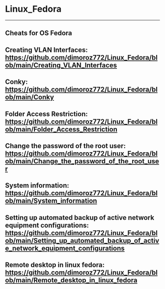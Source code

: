 # Linux_Fedora
-------------------------------------------------------------------------------------------------------------------------------------------------------
Cheats for OS Fedora
-------------------------------------------------------------------------------------------------------------------------------------------------------
Creating VLAN Interfaces: https://github.com/dimoroz772/Linux_Fedora/blob/main/Creating_VLAN_Interfaces
-------------------------------------------------------------------------------------------------------------------------------------------------------
Conky: https://github.com/dimoroz772/Linux_Fedora/blob/main/Conky
-------------------------------------------------------------------------------------------------------------------------------------------------------
Folder Access Restriction: https://github.com/dimoroz772/Linux_Fedora/blob/main/Folder_Access_Restriction
-------------------------------------------------------------------------------------------------------------------------------------------------------
Change the password of the root user: https://github.com/dimoroz772/Linux_Fedora/blob/main/Change_the_password_of_the_root_user
-------------------------------------------------------------------------------------------------------------------------------------------------------
System information: https://github.com/dimoroz772/Linux_Fedora/blob/main/System_information
-------------------------------------------------------------------------------------------------------------------------------------------------------
Setting up automated backup of active network equipment configurations: https://github.com/dimoroz772/Linux_Fedora/blob/main/Setting_up_automated_backup_of_active_network_equipment_configurations
-------------------------------------------------------------------------------------------------------------------------------------------------------
Remote desktop in linux fedora: https://github.com/dimoroz772/Linux_Fedora/blob/main/Remote_desktop_in_linux_fedora
-------------------------------------------------------------------------------------------------------------------------------------------------------
